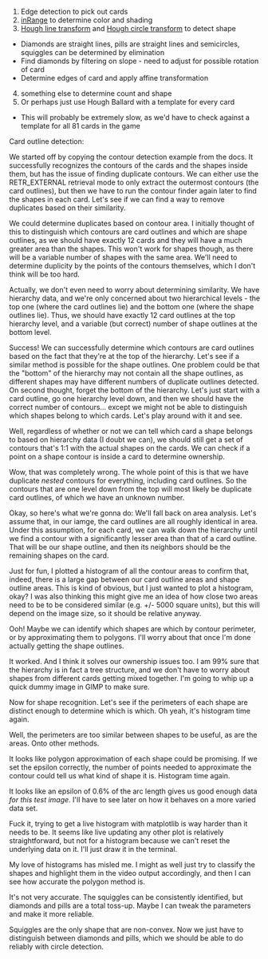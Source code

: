 1. Edge detection to pick out cards
2. [inRange](https://docs.opencv.org/4.x/da/d97/tutorial_threshold_inRange.html) to determine color and shading
3. [Hough line transform](https://docs.opencv.org/4.x/d9/db0/tutorial_hough_lines.html) and [Hough circle transform](https://docs.opencv.org/4.x/d4/d70/tutorial_hough_circle.html) to detect shape
 * Diamonds are straight lines, pills are straight lines and semicircles, squiggles can be determined by elimination
 * Find diamonds by filtering on slope - need to adjust for possible rotation of card
  * Determine edges of card and apply affine transformation
4. something else to determine count and shape
5. Or perhaps just use Hough Ballard with a template for every card
 * This will probably be extremely slow, as we'd have to check against a template for all 81 cards in the game

Card outline detection:

We started off by copying the contour detection example from the docs.
It successfully recognizes the contours of the cards and the shapes inside them,
but has the issue of finding duplicate contours. We can either use the
RETR_EXTERNAL retrieval mode to only extract the outermost contours (the card
outlines), but then we have to run the contour finder again later to find the
shapes in each card. Let's see if we can find a way to remove duplicates based
on their similarity.

We could determine duplicates based on contour area. I initially thought of this
to distinguish which contours are card outlines and which are shape outlines, as
we should have exactly 12 cards and they will have a much greater area than the
shapes. This won't work for shapes though, as there will be a variable number of
shapes with the same area. We'll need to determine duplicity by the points of
the contours themselves, which I don't think will be too hard.

Actually, we don't even need to worry about determining similarity. We have
hierarchy data, and we're only concerned about two hierarchical levels - the
top one (where the card outlines lie) and the bottom one (where the shape
outlines lie). Thus, we should have exactly 12 card outlines at the top
hierarchy level, and a variable (but correct) number of shape outlines at the
bottom level.

Success! We can successfully determine which contours are card outlines based on
the fact that they're at the top of the hierarchy. Let's see if a similar method
is possible for the shape outlines. One problem could be that the "bottom" of
the hierarchy may not contain all the shape outlines, as different shapes may
have different numbers of duplicate outlines detected. On second thought, forget
the bottom of the hierarchy. Let's just start with a card outline, go one
hierarchy level down, and then we should have the correct number of contours...
except we might not be able to distinguish which shapes belong to which cards.
Let's play around with it and see.

Well, regardless of whether or not we can tell which card a shape belongs to
based on hierarchy data (I doubt we can), we should still get a set of contours
that's 1:1 with the actual shapes on the cards. We can check if a point on a
shape contour is inside a card to determine ownership.

Wow, that was completely wrong. The whole point of this is that we have
duplicate *nested* contours for everything, including card outlines. So the
contours that are one level down from the top will most likely be duplicate card
outlines, of which we have an unknown number.

Okay, so here's what we're gonna do: We'll fall back on area analysis. Let's
assume that, in our iamge, the card outlines are all roughly identical in area.
Under this assumption, for each card, we can walk down the hierarchy until we
find a contour with a significantly lesser area than that of a card outline.
That will be our shape outline, and then its neighbors should be the remaining
shapes on the card.

Just for fun, I plotted a histogram of all the contour areas to confirm that,
indeed, there is a large gap between our card outline areas and shape outline
areas. This is kind of obvious, but I just wanted to plot a histogram, okay?
I was also thinking this might give me an idea of how close two areas need to be
to be considered similar (e.g. +/- 5000 square units), but this will depend on
the image size, so it should be relative anyway.

Ooh! Maybe we can identify which shapes are which by contour perimeter, or by
approximating them to polygons. I'll worry about that once I'm done actually
getting the shape outlines.

It worked. And I think it solves our ownership issues too. I am 99% sure that
the hierarchy is in fact a tree structure, and we don't have to worry about
shapes from different cards getting mixed together. I'm going to whip up a quick
dummy image in GIMP to make sure.

Now for shape recognition. Let's see if the perimeters of each shape are
distinct enough to determine which is which. Oh yeah, it's histogram time again.

Well, the perimeters are too similar between shapes to be useful, as are the
areas. Onto other methods.

It looks like polygon approximation of each shape could be promising. If we
set the epsilon correctly, the number of points needed to approximate the
contour could tell us what kind of shape it is. Histogram time again.

It looks like an epsilon of 0.6% of the arc length gives us good enough data
*for this test image*. I'll have to see later on how it behaves on a more varied
data set.

Fuck it, trying to get a live histogram with matplotlib is way harder than it
needs to be. It seems like live updating any other plot is relatively
straightforward, but not for a histogram because we can't reset the underlying
data on it. I'll just draw it in the terminal.

My love of histograms has misled me. I might as well just try to classify the
shapes and highlight them in the video output accordingly, and then I can see
how accurate the polygon method is.

It's not very accurate. The squiggles can be consistently identified, but
diamonds and pills are a total toss-up. Maybe I can tweak the parameters and
make it more reliable.

Squiggles are the only shape that are non-convex. Now we just have to
distinguish between diamonds and pills, which we should be able to do reliably
with circle detection.
